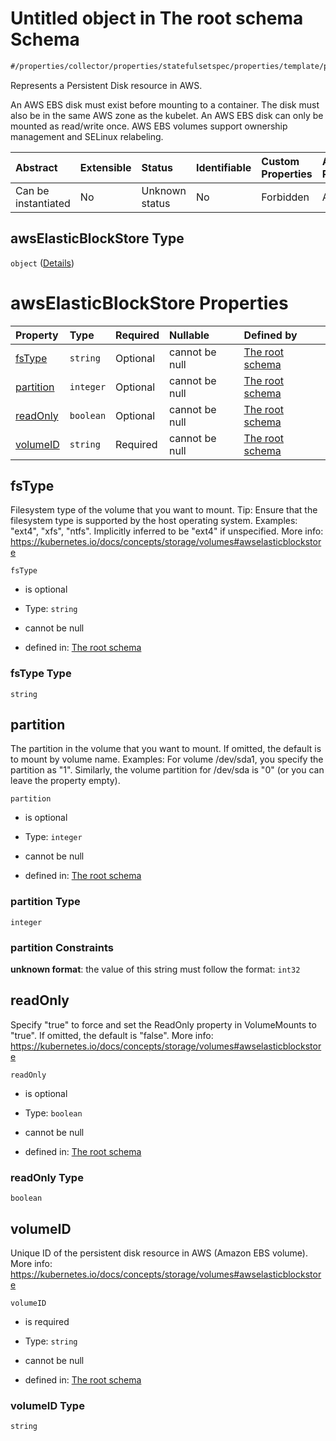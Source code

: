 # Untitled object in The root schema Schema

```txt
#/properties/collector/properties/statefulsetspec/properties/template/properties/spec/properties/volumes/items/properties/awselasticblockstore#/properties/collector/properties/statefulsetSpec/properties/template/properties/spec/properties/volumes/items/properties/awsElasticBlockStore
```

Represents a Persistent Disk resource in AWS.

An AWS EBS disk must exist before mounting to a container. The disk must also be in the same AWS zone as the kubelet. An AWS EBS disk can only be mounted as read/write once. AWS EBS volumes support ownership management and SELinux relabeling.

| Abstract            | Extensible | Status         | Identifiable | Custom Properties | Additional Properties | Access Restrictions | Defined In                                                        |
| :------------------ | :--------- | :------------- | :----------- | :---------------- | :-------------------- | :------------------ | :---------------------------------------------------------------- |
| Can be instantiated | No         | Unknown status | No           | Forbidden         | Allowed               | none                | [values.schema.json\*](values.schema.json "open original schema") |

## awsElasticBlockStore Type

`object` ([Details](values-properties-the-collector-schema-properties-statefulsetspec-properties-template-properties-spec-properties-volumes-items-properties-awselasticblockstore.md))

# awsElasticBlockStore Properties

| Property                | Type      | Required | Nullable       | Defined by                                                                                                                                                                                                                                                                                                                                                                                                                                                                                                                                         |
| :---------------------- | :-------- | :------- | :------------- | :------------------------------------------------------------------------------------------------------------------------------------------------------------------------------------------------------------------------------------------------------------------------------------------------------------------------------------------------------------------------------------------------------------------------------------------------------------------------------------------------------------------------------------------------- |
| [fsType](#fstype)       | `string`  | Optional | cannot be null | [The root schema](values-properties-the-collector-schema-properties-statefulsetspec-properties-template-properties-spec-properties-volumes-items-properties-awselasticblockstore-properties-fstype.md "#/properties/collector/properties/statefulsetspec/properties/template/properties/spec/properties/volumes/items/properties/awselasticblockstore/properties/fstype#/properties/collector/properties/statefulsetSpec/properties/template/properties/spec/properties/volumes/items/properties/awsElasticBlockStore/properties/fsType")          |
| [partition](#partition) | `integer` | Optional | cannot be null | [The root schema](values-properties-the-collector-schema-properties-statefulsetspec-properties-template-properties-spec-properties-volumes-items-properties-awselasticblockstore-properties-partition.md "#/properties/collector/properties/statefulsetspec/properties/template/properties/spec/properties/volumes/items/properties/awselasticblockstore/properties/partition#/properties/collector/properties/statefulsetSpec/properties/template/properties/spec/properties/volumes/items/properties/awsElasticBlockStore/properties/partition") |
| [readOnly](#readonly)   | `boolean` | Optional | cannot be null | [The root schema](values-properties-the-collector-schema-properties-statefulsetspec-properties-template-properties-spec-properties-volumes-items-properties-awselasticblockstore-properties-readonly.md "#/properties/collector/properties/statefulsetspec/properties/template/properties/spec/properties/volumes/items/properties/awselasticblockstore/properties/readonly#/properties/collector/properties/statefulsetSpec/properties/template/properties/spec/properties/volumes/items/properties/awsElasticBlockStore/properties/readOnly")    |
| [volumeID](#volumeid)   | `string`  | Required | cannot be null | [The root schema](values-properties-the-collector-schema-properties-statefulsetspec-properties-template-properties-spec-properties-volumes-items-properties-awselasticblockstore-properties-volumeid.md "#/properties/collector/properties/statefulsetspec/properties/template/properties/spec/properties/volumes/items/properties/awselasticblockstore/properties/volumeid#/properties/collector/properties/statefulsetSpec/properties/template/properties/spec/properties/volumes/items/properties/awsElasticBlockStore/properties/volumeID")    |

## fsType

Filesystem type of the volume that you want to mount. Tip: Ensure that the filesystem type is supported by the host operating system. Examples: "ext4", "xfs", "ntfs". Implicitly inferred to be "ext4" if unspecified. More info: <https://kubernetes.io/docs/concepts/storage/volumes#awselasticblockstore>

`fsType`

*   is optional

*   Type: `string`

*   cannot be null

*   defined in: [The root schema](values-properties-the-collector-schema-properties-statefulsetspec-properties-template-properties-spec-properties-volumes-items-properties-awselasticblockstore-properties-fstype.md "#/properties/collector/properties/statefulsetspec/properties/template/properties/spec/properties/volumes/items/properties/awselasticblockstore/properties/fstype#/properties/collector/properties/statefulsetSpec/properties/template/properties/spec/properties/volumes/items/properties/awsElasticBlockStore/properties/fsType")

### fsType Type

`string`

## partition

The partition in the volume that you want to mount. If omitted, the default is to mount by volume name. Examples: For volume /dev/sda1, you specify the partition as "1". Similarly, the volume partition for /dev/sda is "0" (or you can leave the property empty).

`partition`

*   is optional

*   Type: `integer`

*   cannot be null

*   defined in: [The root schema](values-properties-the-collector-schema-properties-statefulsetspec-properties-template-properties-spec-properties-volumes-items-properties-awselasticblockstore-properties-partition.md "#/properties/collector/properties/statefulsetspec/properties/template/properties/spec/properties/volumes/items/properties/awselasticblockstore/properties/partition#/properties/collector/properties/statefulsetSpec/properties/template/properties/spec/properties/volumes/items/properties/awsElasticBlockStore/properties/partition")

### partition Type

`integer`

### partition Constraints

**unknown format**: the value of this string must follow the format: `int32`

## readOnly

Specify "true" to force and set the ReadOnly property in VolumeMounts to "true". If omitted, the default is "false". More info: <https://kubernetes.io/docs/concepts/storage/volumes#awselasticblockstore>

`readOnly`

*   is optional

*   Type: `boolean`

*   cannot be null

*   defined in: [The root schema](values-properties-the-collector-schema-properties-statefulsetspec-properties-template-properties-spec-properties-volumes-items-properties-awselasticblockstore-properties-readonly.md "#/properties/collector/properties/statefulsetspec/properties/template/properties/spec/properties/volumes/items/properties/awselasticblockstore/properties/readonly#/properties/collector/properties/statefulsetSpec/properties/template/properties/spec/properties/volumes/items/properties/awsElasticBlockStore/properties/readOnly")

### readOnly Type

`boolean`

## volumeID

Unique ID of the persistent disk resource in AWS (Amazon EBS volume). More info: <https://kubernetes.io/docs/concepts/storage/volumes#awselasticblockstore>

`volumeID`

*   is required

*   Type: `string`

*   cannot be null

*   defined in: [The root schema](values-properties-the-collector-schema-properties-statefulsetspec-properties-template-properties-spec-properties-volumes-items-properties-awselasticblockstore-properties-volumeid.md "#/properties/collector/properties/statefulsetspec/properties/template/properties/spec/properties/volumes/items/properties/awselasticblockstore/properties/volumeid#/properties/collector/properties/statefulsetSpec/properties/template/properties/spec/properties/volumes/items/properties/awsElasticBlockStore/properties/volumeID")

### volumeID Type

`string`
